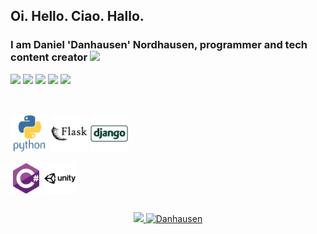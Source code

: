 ## Oi. Hello. Ciao. Hallo. 
### I am Daniel '**Danhausen**' Nordhausen, programmer and tech content creator <img src="https://media.giphy.com/media/hvRJCLFzcasrR4ia7z/giphy.gif" width="25px">

<div> 
  <a href="https://www.youtube.com/channel/UCa0RO4lMRS4rE7Sd8qYXlqw" target="_blank"><img src="https://img.shields.io/badge/YouTube-FF0000?style=for-the-badge&logo=youtube&logoColor=white" target="_blank"></a>
  <a href="https://www.instagram.com/dan.hausen/" target="_blank"><img src="https://img.shields.io/badge/-Instagram-%23E4405F?style=for-the-badge&logo=instagram&logoColor=white" target="_blank"></a>
  <a href="https://twitter.com/Danhausen1" target="_blank"><img src="https://img.shields.io/badge/Twitter-1DA1F2?style=for-the-badge&logo=twitter&logoColor=white target="_blank"></a>
  <a href="https://www.linkedin.com/in/danielnordhausen/" target="_blank"><img src="https://img.shields.io/badge/LinkedIn-0077B5?style=for-the-badge&logo=linkedin&logoColor=white" target="_blank"></a>
  <a href = "mailto:danhausen@vivaldi.net"><img src="https://img.shields.io/badge/-Email-%23333?style=for-the-badge&logo=email&logoColor=white" target="_blank"></a>
</div>

##

<div style="display: inline_block"><br>
  <img align="center" alt="Danhausen-Python" height="60" width="60" src="https://github.com/devicons/devicon/blob/master/icons/python/python-original-wordmark.svg">
  <img align="center" alt="Danhausen-Flask" height="60" width="60" src="https://github.com/devicons/devicon/blob/master/icons/flask/flask-original-wordmark.svg">
  <img align="center" alt="Danhausen-Django" height="60" width="60" src="https://github.com/devicons/devicon/blob/master/icons/django/django-line.svg">
  <br><br>
  <img align="center" alt="Danhausen-Csharp" height="50" width="50" src="https://github.com/devicons/devicon/blob/master/icons/csharp/csharp-original.svg">
  <img align="center" alt="Danhausen-Unity" height="50" width="50" src="https://github.com/devicons/devicon/blob/master/icons/unity/unity-original-wordmark.svg"> 
</div>

##

<div align="center">
  <a href="https://github.com/danhausen">
  <img height="180em" src="https://github-readme-stats.vercel.app/api?username=danhausen&show_icons=true&theme=dracula&include_all_commits=true&count_private=true"/>
  <img height="180em" src="https://github-readme-stats.vercel.app/api/top-langs/?username=danhausen&layout=compact&theme=dracula&hide=HLSL,ShaderLab,CSS,Ruby,HTML,Objective-C,JavaScript,Swift,C,Batchfile,Kotlin,Java,Shell" alt="Danhausen"/>
</div>
